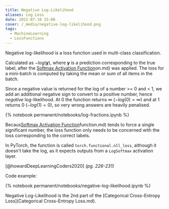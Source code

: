 ```yaml
---
title: Negative Log-Likelihood
aliases: Log Loss
date: 2021-07-10 15:00
cover: /_media/negative-log-likelihood.png
tags:
  - MachineLearning
  - LossFunctions
---
```


Negative log-likelihood is a loss function used in multi-class classification.

Calculated as $-log(\textbf{y})$, where $\textbf{y}$ is a prediction corresponding to the true label, after the [Softmax Activation Function](permanent/softmax-activation-function.md)on.md) was applied. The loss for a mini-batch is computed by taking the mean or sum of all items in the batch.

Since a negative value is returned for the log of a number >= 0 and < 1, we add an additional negative sign to convert to a positive number, hence *negative* log-likelihood. At 0 the function returns $\infty$ ($-log(0)=\infty$) and at 1 returns 0 ($-log(1)=0$), so very wrong answers are heavily penalised.

{% notebook permanent/notebooks/log-fractions.ipynb %}

Becaus[Softmax Activation Function](permanent/softmax-activation-function.md)function.md) tends to force a single significant number, the loss function only needs to be concerned with the loss corresponding to the correct labels.

In PyTorch, the function is called `torch.functional.nll_loss`, although it doesn't take the log, as it expects outputs from a `LogSoftmax` activation layer.

 [@howardDeepLearningCoders2020] *(pg. 226-231)*

Code example:

{% notebook permanent/notebooks/negative-log-likelihood.ipynb %}

Negative Log-Likelihood is the 2nd part of the [Categorical Cross-Entropy Loss](Categorical Cross-Entropy Loss.md).